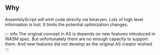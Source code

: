 ## Why

AssemblyScript will emit code directly via binaryen. Lots of high level information is lost.
It limits the potential optimization changes.

::: info
The original concept in AS is depends on new features introduced in WASM spec. But unfortunately there are no enough capacity to support them. And new features did not develop as the original AS creator wished.
:::
